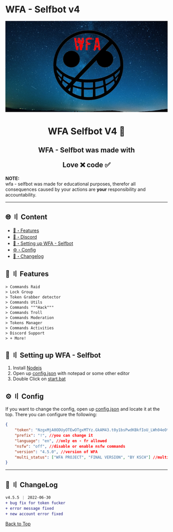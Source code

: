 # WFA - Selfbot v4

![](https://raw.githubusercontent.com/WFA-Selfbot/wfa-selfbot/main/assets/wfa-background.png)


<h1 align="center">
  WFA Selfbot V4 🔰
</h1>


<h2 align="center">
  WFA - Selfbot was made with

Love ❌ code ✅

</h2>

**NOTE:** \
wfa - selfbot was made for educational purposes, therefor all consequences caused by your actions are **your** responsibility and accountability.

---

## <a id="content"></a>🌐 〢 Content

- [🔰・Features](#features)
- [🌌・Discord](https://discord.gg/qXM2j4BmCu)
- [🎉・Setting up WFA - Selfbot](#setup)
- [⚙・Config](#config)
- [📝・Changelog](#changelog)

## <a id="features"></a>🔰 〢 Features

```
> Commands Raid
> Lock Group
> Token Grabber detector
> Commands Utils
> Commands """Hack"""
> Commands Troll
> Commands Moderation
> Tokens Manager
> Commands Activities
> Discord Support
> + More!
```



## <a id="setup"></a> 📁 〢 Setting up WFA - Selfbot

1. Install [Nodejs](https://nodejs.org/)
2. Open up [config.json](https://github.com/WFA-Selfbot/wfa-selfbot/blob/main/config.json) with notepad or some other editor
3. Double Click on [start.bat](https://github.com/WFA-Selfbot/wfa-selfbot/blob/main/start.bat)




## <a id="config"></a>⚙ 〢 Config

If you want to change the config, open up [config.json](https://github.com/WFA-Selfbot/wfa-selfbot/blob/main/config.json) and locate it at the top. There you can configure the following:

```json
{
    "token": "NzgxMjA0ODUyOTEwOTgxMTYz.GkAM43.t0y1bsPwdKBkfIoU_LWh04eOtNcekjPbCFwRz0", // place your token like example
    "prefix": "!", //you can change it
    "language": "en", //only en - fr allowed
    "nsfw": "off", //disable or enable nsfw commands
    "version": "4.5.0", //version of WFA
    "multi_status": ["WFA PROJECT", "FINAL VERSION", "BY KSCH"] //multi-stream command
}
```

---


## <a id="changelog"></a>💭 〢 ChangeLog

```diff
v4.5.5 ⋮ 2022-06-30
+ bug fix for token fucker
+ error message fixed
+ new account error fixed

```

<a href=#top>Back to Top</a></p>
